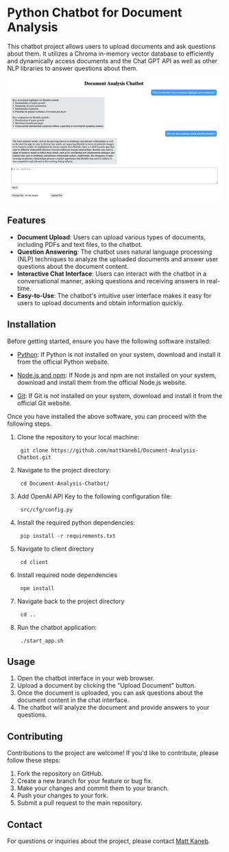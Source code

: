 # Python Chatbot for Document Analysis

This chatbot project allows users to upload documents and ask questions about them. It utilizes a Chroma in-memory vector database to efficiently and dynamically access documents and the Chat GPT API as well as other NLP libraries to answer questions about them.

![Document Analysis Chatbot UI](./Document-Analysis-Chatbot-UI.png)

## Features

- **Document Upload**: Users can upload various types of documents, including PDFs and text files, to the chatbot.
- **Question Answering**: The chatbot uses natural language processing (NLP) techniques to analyze the uploaded documents and answer user questions about the document content.
- **Interactive Chat Interface**: Users can interact with the chatbot in a conversational manner, asking questions and receiving answers in real-time.
- **Easy-to-Use**: The chatbot's intuitive user interface makes it easy for users to upload documents and obtain information quickly.

## Installation

Before getting started, ensure you have the following software installed:

- [Python](https://www.python.org/downloads/): If Python is not installed on your system, download and install it from the official Python website.

- [Node.js and npm](https://nodejs.org/): If Node.js and npm are not installed on your system, download and install them from the official Node.js website.

- [Git](https://git-scm.com/downloads): If Git is not installed on your system, download and install it from the official Git website.

Once you have installed the above software, you can proceed with the following steps.

1. Clone the repository to your local machine:

        git clone https://github.com/mattkaneb1/Document-Analysis-Chatbot.git

2. Navigate to the project directory:

        cd Document-Analysis-Chatbot/

3. Add OpenAI API Key to the following configuration file:

        src/cfg/config.py

4. Install the required python dependencies:

        pip install -r requirements.txt

5. Navigate to client directory

        cd client

6. Install required node dependencies

        npm install

7. Navigate back to the project directory

        cd ..

8. Run the chatbot application:

        ./start_app.sh

## Usage

1. Open the chatbot interface in your web browser.
2. Upload a document by clicking the "Upload Document" button.
3. Once the document is uploaded, you can ask questions about the document content in the chat interface.
4. The chatbot will analyze the document and provide answers to your questions.

## Contributing

Contributions to the project are welcome! If you'd like to contribute, please follow these steps:

1. Fork the repository on GitHub.
2. Create a new branch for your feature or bug fix.
3. Make your changes and commit them to your branch.
4. Push your changes to your fork.
5. Submit a pull request to the main repository.

## Contact

For questions or inquiries about the project, please contact [Matt Kaneb](mailto:matthewkaneb1@gmail.com).
